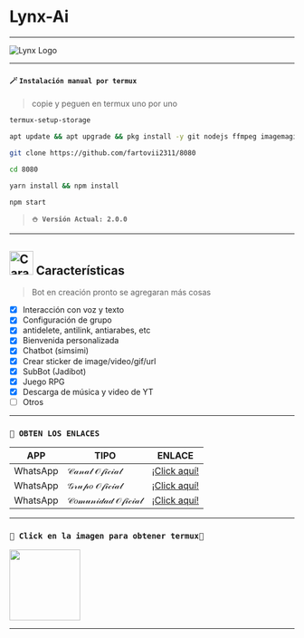 # Lynx-Ai

---------
<img src="https://s1.1zoom.ru/big3/289/Predator_Movies_Toys_450604.jpg" alt="Lynx Logo"> 

---------

#### **🪄 `Instalación manual por termux`**
> copie y peguen en termux uno por uno 
```bash
termux-setup-storage
```

```bash
apt update && apt upgrade && pkg install -y git nodejs ffmpeg imagemagick yarn
```

```bash
git clone https://github.com/fartovii2311/8080
```

```bash
cd 8080
```

```bash
yarn install && npm install
```

```bash
npm start
```

> **`⛄ Versión Actual: 2.0.0`**

---------

## <img src="https://i.pinimg.com/originals/73/69/6e/73696e022df7cd5cb3d999c6875361dd.gif" alt="Características" width="42" height="42"> Características

> Bot en creación pronto se agregaran más cosas 

- [x] Interacción con voz y texto
- [x] Configuración de grupo
- [x] antidelete, antilink, antiarabes, etc
- [x] Bienvenida personalizada
- [x] Chatbot (simsimi)
- [x] Crear sticker de image/video/gif/url
- [x] SubBot (Jadibot)
- [x] Juego RPG
- [x] Descarga de música y video de YT
- [ ] Otros

----------

### **`🔗 OBTEN LOS ENLACES`**

<summary>
  
| APP | TIPO | ENLACE |
|------|-------------|-------|
| WhatsApp | 𝒞𝒶𝓃𝒶𝓁 𝒪𝒻𝒾𝒸𝒾𝒶𝓁 | [¡Click aquí!]() |
| WhatsApp | 𝒢𝓇𝓊𝓅𝑜 𝒪𝒻𝒾𝒸𝒾𝒶𝓁 | [¡Click aquí!]() |
| WhatsApp | 𝒞𝑜𝓂𝓊𝓃𝒾𝒹𝒶𝒹 𝒪𝒻𝒾𝒸𝒾𝒶𝓁 | [¡Click aquí!]() |

</summary>

---------

### **`🌠 Click en la imagen para obtener termux🌠`**
<a
href="https://www.mediafire.com/file/3hsvi3xkpq3a64o/termux_118.a"><img src="https://qu.ax/finc.jpg" height="125px"></a>

<div align=>

---------
